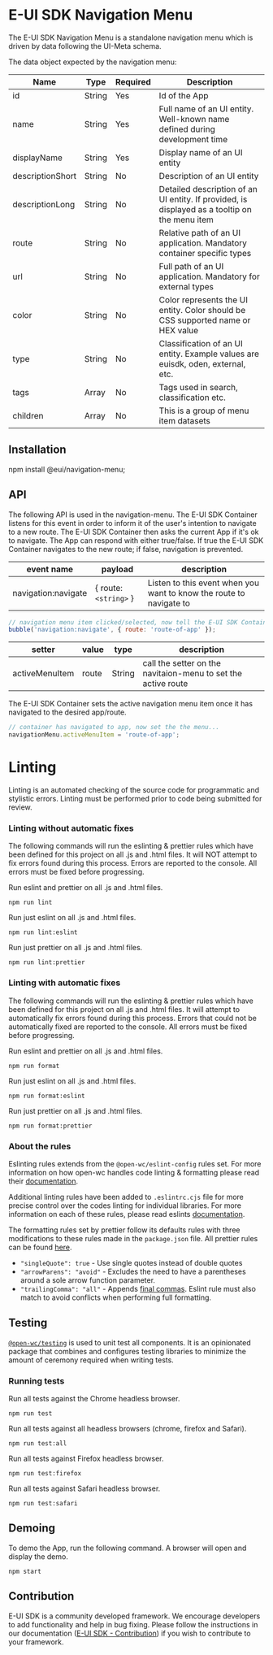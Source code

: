 # E-UI SDK Navigation Menu

The E-UI SDK Navigation Menu is a standalone navigation menu which is driven by data following the UI-Meta schema.  

The data object expected by the navigation menu:

| Name               | Type                | Required | Description                                               |
|--------------------|---------------------|----------|-----------------------------------------------------------|
| id | String | Yes | Id of the App |
| name | String | Yes | Full name of an UI entity. Well-known name defined during development time |
| displayName | String | Yes | Display name of an UI entity |
| descriptionShort | String | No | Description of an UI entity |
| descriptionLong | String | No | Detailed description of an UI entity. If provided, is displayed as a tooltip on the menu item |
| route | String | No | Relative path of an UI application. Mandatory container specific types |
| url | String | No | Full path of an UI application. Mandatory for external types |
| color | String | No | Color represents the UI entity. Color should be CSS supported name or HEX value |
| type | String | No | Classification of an UI entity. Example values are euisdk, oden, external, etc. |
| tags | Array | No | Tags used in search, classification etc. |
| children | Array | No | This is a group of menu item datasets |


## Installation

npm install @eui/navigation-menu;

## API

The following API is used in the navigation-menu. The E-UI SDK Container listens for this event in order to inform it of the user's intention to navigate to a new route. The E-UI SDK Container then asks the current App if it's ok to navigate. The App can respond with either true/false. If true the E-UI SDK Container navigates to the new route; if false, navigation is prevented.

| event name                | payload                | description                                                         |
|---------------------------|------------------------|---------------------------------------------------------------------|
| navigation:navigate       | { route: `<string>` }  | Listen to this event when you want to know the route to navigate to |

```javascript
// navigation menu item clicked/selected, now tell the E-UI SDK Container so it can ask the current App if it's ok to navigate...
bubble('navigation:navigate', { route: 'route-of-app' });
```

| setter          | value  | type   | description                                                         |
|-----------------|--------|--------|---------------------------------------------------------------------|
| activeMenuItem  | route  | String | call the setter on the navitaion-menu to set the active route       |

The E-UI SDK Container sets the active navigation menu item once it has navigated to the desired app/route.

```javascript
// container has navigated to app, now set the the menu...
navigationMenu.activeMenuItem = 'route-of-app';
```

# Linting

Linting is an automated checking of the source code for programmatic and stylistic errors. Linting must be performed prior to code being submitted for review.

### Linting without automatic fixes
The following commands will run the eslinting & prettier rules which have been defined for this project on all .js and .html files. It will NOT attempt to fix errors found during this process. Errors are reported to the console. All errors must be fixed before progressing.

Run eslint and prettier on all .js and .html files.

```shell
npm run lint
```
Run just eslint on all .js and .html files.

```shell
npm run lint:eslint
```
Run just prettier on all .js and .html files.

```shell
npm run lint:prettier
```

### Linting with automatic fixes
The following commands will run the eslinting & prettier rules which have been defined for this project on all .js and .html files. It will attempt to
automatically fix errors found during this process. Errors that could not be automatically fixed are reported to the console. All errors must be fixed
before progressing.

Run eslint and prettier on all .js and .html files.

```shell
npm run format
```
Run just eslint on all .js and .html files.

```shell
npm run format:eslint
```

Run just prettier on all .js and .html files.

```shell
npm run format:prettier
```

### About the rules

Eslinting rules extends from the `@open-wc/eslint-config` rules set. For more information on how open-wc handles code linting & formatting please read their [documentation](https://open-wc.org/guides/tools/linting-and-formatting/).

Additional linting rules have been added to `.eslintrc.cjs` file for more precise control over the codes linting for individual libraries. For more information on each of these rules, please read eslints [documentation](https://eslint.org/docs/rules/).

The formatting rules set by prettier follow its defaults rules with three modifications to these rules made in the `package.json` file. All prettier rules can be found [here](https://prettier.io/docs/en/options.html).

- `"singleQuote": true` - Use single quotes instead of double quotes
- `"arrowParens": "avoid"` - Excludes the need to have a parentheses around a sole arrow function parameter.
- `"trailingComma": "all"` - Appends [final commas](https://developer.mozilla.org/en-US/docs/Web/JavaScript/Reference/Trailing_commas). Eslint rule must also match to avoid conflicts when performing full formatting.

## Testing

[`@open-wc/testing`](https://open-wc.org/docs/testing/testing-package/) is used to unit test all components. It is an opinionated package that combines and configures testing libraries to minimize the amount of ceremony required when writing tests.  

### Running tests

Run all tests against the Chrome headless browser.  

``` shell
npm run test
```

Run all tests against all headless browsers (chrome, firefox and Safari).

``` shell
npm run test:all
```

Run all tests against Firefox headless browser.

``` shell
npm run test:firefox
```

Run all tests against Safari headless browser.

``` shell
npm run test:safari
```

## Demoing

To demo the App, run the following command. A browser will open and display the demo.  

```shell
npm start
```

## Contribution

E-UI SDK is a community developed framework. We encourage developers to add functionality and help in bug fixing. Please follow the instructions in our documentation ([E-UI SDK - Contribution](https://euisdk.seli.wh.rnd.internal.ericsson.com/euisdk/#docs?chapter=contribution)) if you wish to contribute to your framework.
